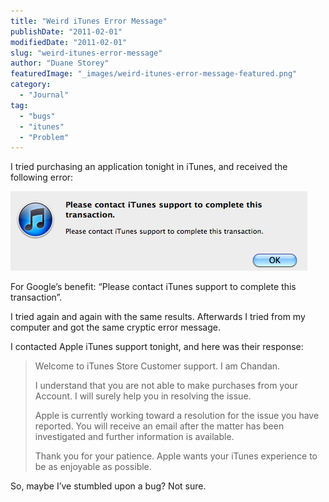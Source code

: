 ```yaml
---
title: "Weird iTunes Error Message"
publishDate: "2011-02-01"
modifiedDate: "2011-02-01"
slug: "weird-itunes-error-message"
author: "Duane Storey"
featuredImage: "_images/weird-itunes-error-message-featured.png"
category:
  - "Journal"
tag:
  - "bugs"
  - "itunes"
  - "Problem"
---
```


I tried purchasing an application tonight in iTunes, and received the following error:

[![](_images/weird-itunes-error-message-1.png "Screen shot 2011-01-31 at 4.34.41 PM")](_images/weird-itunes-error-message-1.png)

For Google’s benefit: “Please contact iTunes support to complete this transaction”.

I tried again and again with the same results. Afterwards I tried from my computer and got the same cryptic error message.

I contacted Apple iTunes support tonight, and here was their response:

> Welcome to iTunes Store Customer support. I am Chandan.
> 
> I understand that you are not able to make purchases from your Account. I will surely help you in resolving the issue.
> 
> Apple is currently working toward a resolution for the issue you have reported. You will receive an email after the matter has been investigated and further information is available.
> 
> Thank you for your patience. Apple wants your iTunes experience to be as enjoyable as possible.

So, maybe I’ve stumbled upon a bug? Not sure.